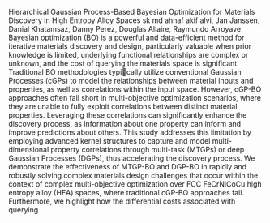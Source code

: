 Hierarchical Gaussian Process-Based Bayesian Optimization for Materials Discovery in High Entropy Alloy Spaces
sk md ahnaf akif alvi, Jan Janssen, Danial Khatamsaz, Danny Perez, Douglas Allaire, Raymundo Arroyave
Bayesian optimization (BO) is a powerful and data-efficient method for iterative materials discovery and design, particularly valuable when prior knowledge is limited, underlying functional relationships are complex or unknown, and the cost of querying the materials space is significant. Traditional BO methodologies typically utilize conventional Gaussian Processes (cGPs) to model the relationships between material inputs and properties, as well as correlations within the input space. However, cGP-BO approaches often fall short in multi-objective optimization scenarios, where they are unable to fully exploit correlations between distinct material properties. Leveraging these correlations can significantly enhance the discovery process, as information about one property can inform and improve predictions about others. This study addresses this limitation by employing advanced kernel structures to capture and model multi-dimensional property correlations through multi-task (MTGPs) or deep Gaussian Processes (DGPs), thus accelerating the discovery process. We demonstrate the effectiveness of MTGP-BO and DGP-BO in rapidly and robustly solving complex materials design challenges that occur within the context of complex multi-objective optimization over FCC FeCrNiCoCu high entropy alloy (HEA) spaces, where traditional cGP-BO approaches fail. Furthermore, we highlight how the differential costs associated with querying
